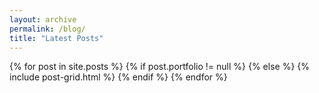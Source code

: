 ```yaml
---
layout: archive
permalink: /blog/
title: "Latest Posts"
---
```


<div class="tiles">
{% for post in site.posts %}
{% if post.portfolio != null %}
{% else %}
	{% include post-grid.html %}
{% endif %}
{% endfor %}
</div><!-- /.tiles -->